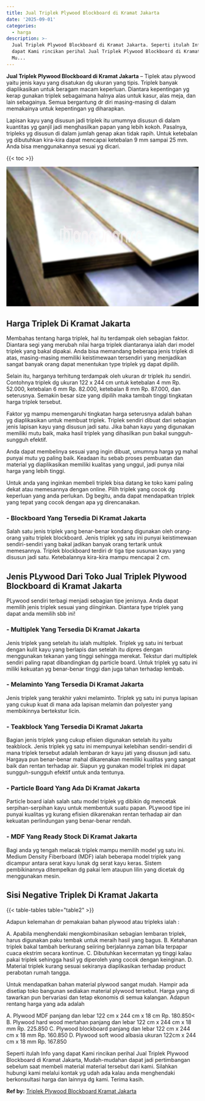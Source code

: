 ```yaml
---
title: Jual Triplek Plywood Blockboard di Kramat Jakarta
date: '2025-09-01'
categories:
  - harga
description: >-
  Jual Triplek Plywood Blockboard di Kramat Jakarta. Seperti itulah Info yang
  dapat Kami rincikan perihal Jual Triplek Plywood Blockboard di Kramat Jakarta,
  Mu...
---
```


**Jual Triplek Plywood Blockboard di Kramat Jakarta** – Tiplek atau plywood yaitu jenis kayu yang disatukan dg ukuran yang tipis. Triplek banyak diaplikasikan untuk beragam macam keperluan. Diantara kepentingan yg kerap gunakan triplek sebagaimana halnya alas untuk kasur, alas meja, dan lain sebagainya. Semua bergantung dr diri masing-masing di dalam memakainya untuk kepentingan yg diharapkan.

Lapisan kayu yang disusun jadi triplek itu umumnya disusun di dalam kuantitas yg ganjil jadi menghasilkan papan yang lebih kokoh. Pasalnya, tripleks yg disusun di dalam jumlah genap akan tidak rapih. Untuk ketebalan yg dibutuhkan kira-kira dapat mencapai ketebalan 9 mm sampai 25 mm. Anda bisa menggunakannya sesuai yg dicari.

{{< toc >}}

![Jual Triplek Plywood Blockboard di Kramat Jakarta](/images/jual-triplek-murah-26.png)

## Harga Triplek Di Kramat Jakarta

Membahas tentang harga triplek, hal itu terdampak oleh sebagian faktor. Diantara segi yang merubah nilai harga triplek diantaranya ialah dari model triplek yang bakal dipakai. Anda bisa memandang beberapa jenis triplek di atas, masing-masing memiliki keistimewaan tersendiri yang menjadikan sangat banyak orang dapat menentukan type triplek yg dapat dipilih.

Selain itu, harganya terhitung terdampak oleh ukuran dr triplek itu sendiri. Contohnya triplek dg ukuran 122 x 244 cm untuk ketebalan 4 mm Rp. 52.000, ketebalan 6 mm Rp. 82.000, ketebalan 8 mm Rp. 87.000, dan seterusnya. Semakin besar size yang dipilih maka tambah tinggi tingkatan harga triplek tersebut.

Faktor yg mampu memengaruhi tingkatan harga seterusnya adalah bahan yg diaplikasikan untuk membuat triplek. Triplek sendiri dibuat dari sebagian jenis lapisan kayu yang disusun jadi satu. Jika bahan kayu yang digunakan memiliki mutu baik, maka hasil triplek yang dihasilkan pun bakal sungguh-sungguh efektif.

Anda dapat membelinya sesuai yang ingin dibuat, umumnya harga yg mahal punyai mutu yg paling baik. Keadaan itu sebab proses pembuatan dan material yg diaplikasikan memiliki kualitas yang unggul, jadi punya nilai harga yang lebih tinggi.

Untuk anda yang inginkan membeli triplek bisa datang ke toko kami paling dekat atau memesannya dengan online. Pilih triplek yang cocok dg keperluan yang anda perlukan. Dg begitu, anda dapat mendapatkan triplek yang tepat yang cocok dengan apa yg direncanakan.

### \- Blockboard Yang Tersedia Di Kramat Jakarta

Salah satu jenis triplek yang benar-benar kondang digunakan oleh orang-orang yaitu triplek blockboard. Jenis triplek yg satu ini punyai keistimewaan sendiri-sendiri yang bakal jadikan banyak orang tertarik untuk memesannya. Triplek blockboard terdiri dr tiga tipe susunan kayu yang disusun jadi satu. Ketebalannya kira-kira mampu mencapai 2 cm.

## Jenis PLywood Dari Toko Jual Triplek Plywood Blockboard di Kramat Jakarta

PLywood sendiri terbagi menjadi sebagian tipe jenisnya. Anda dapat memilih jenis triplek sesuai yang diinginkan. Diantara type triplek yang dapat anda memilih sbb ini!

### \- Multiplek Yang Tersedia Di Kramat Jakarta

Jenis triplek yang setelah itu ialah multiplek. Triplek yg satu ini terbuat dengan kulit kayu yang berlapis dan setelah itu dipres dengan menggunakan tekanan yang tinggi sehingga merekat. Tekstur dari multiplek sendiri paling rapat dibandingkan dg particle board. Untuk triplek yg satu ini miliki kekuatan yg benar-benar tinggi dan juga tahan terhadap lembab.

### \- Melaminto Yang Tersedia Di Kramat Jakarta

Jenis triplek yang terakhir yakni melaminto. Triplek yg satu ini punya lapisan yang cukup kuat di mana ada lapisan melamin dan polyester yang membikinnya bertekstur licin.

### \- Teakblock Yang Tersedia Di Kramat Jakarta

Bagian jenis triplek yang cukup efisien digunakan setelah itu yaitu teakblock. Jenis triplek yg satu ini mempunyai kelebihan sendiri-sendiri di mana triplek tersebut adalah lembaran dr kayu jati yang disusun jadi satu. Hargaya pun benar-benar mahal dikarenakan memiliki kualitas yang sangat baik dan rentan terhadap air. Siapun yg gunakan model triplek ini dapat sungguh-sungguh efektif untuk anda tentunya.

### \- Particle Board Yang Ada Di Kramat Jakarta

Particle board ialah salah satu model triplek yg dibikin dg mencetak serpihan-serpihan kayu untuk membentuk suatu papan. PLywood tipe ini punyai kualitas yg kurang efisien dikarenakan rentan terhadap air dan kekuatan perlindungan yang benar-benar rendah.

### \- MDF Yang Ready Stock Di Kramat Jakarta

Bagi anda yg tengah melacak triplek mampu memilih model yg satu ini. Medium Density Fiberboard (MDF) ialah beberapa model triplek yang dicampur antara serat kayu lunak dg serat kayu keras. Sistem pembikinannya ditempelkan dg pakai lem ataupun lilin yang dicetak dg menggunakan mesin.

## Sisi Negative Triplek Di Kramat Jakarta

{{< table-tables table="table2" >}}

Adapun kelemahan dr pemakaian bahan plywood atau tripleks ialah :

A. Apabila menghendaki mengkombinasikan sebagian lembaran triplek, harus digunakan paku tembak untuk meraih hasil yang bagus. B. Ketahanan triplek bakal tambah berkurang seiiring berjalannya zaman bila terpapar cuaca ekstrim secara kontinue. C. Dibutuhkan kecermatan yg tinggi kalau pakai triplek sehingga hasil yg diperoleh yang cocok dengan keinginan. D. Material triplek kurang sesuai sekiranya diaplikasikan terhadap product perabotan rumah tangga.

Untuk mendapatkan bahan material plywood sangat mudah. Hampir ada disetiap toko bangunan sediakan material plywood tersebut. Harga yang di tawarkan pun bervariasi dan tetap ekonomis di semua kalangan. Adapun rentang harga yang ada adalah

A. Plywood MDF panjang dan lebar 122 cm x 244 cm x 18 cm Rp. 180.850< B. Plywood hard wood mertahan panjang dan lebar 122 cm x 244 cm x 18 mm Rp. 225.850 C. Plywood blockboard panjang dan lebar 122 cm x 244 cm x 18 mm Rp. 160.850 D. Plywood soft wood albasia ukuran 122cm x 244 cm x 18 mm Rp. 167.850

Seperti itulah Info yang dapat Kami rincikan perihal Jual Triplek Plywood Blockboard di Kramat Jakarta, Mudah-mudahan dapat jadi pertimbangan sebelum saat membeli material material tersebut dari kami. Silahkan hubungi kami melalui kontak yg udah ada kalau anda menghendaki berkonsultasi harga dan lainnya dg kami. Terima kasih.

**Ref by:** [Triplek Plywood Blockboard Kramat Jakarta](https://id.wikipedia.org/wiki/Triplek)

